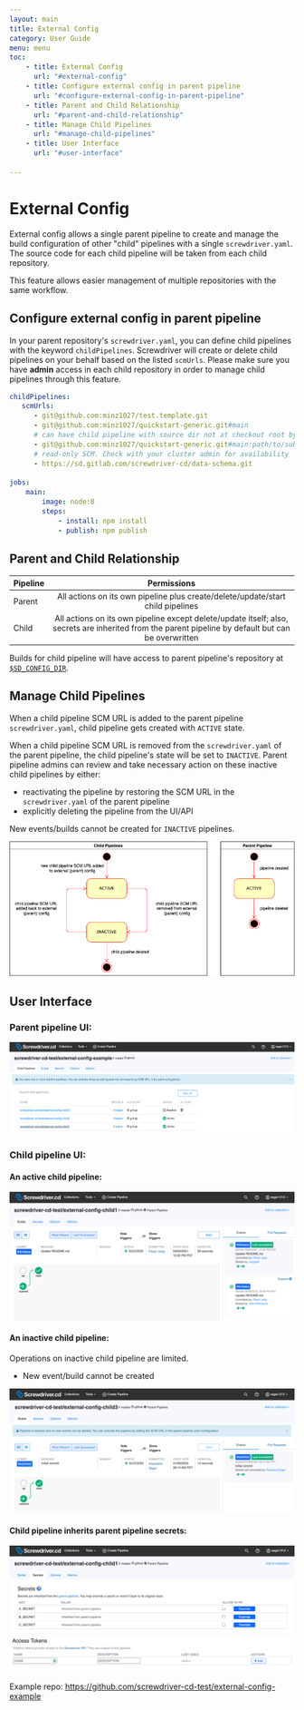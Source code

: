 ```yaml
---
layout: main
title: External Config
category: User Guide
menu: menu
toc:
    - title: External Config
      url: "#external-config"
    - title: Configure external config in parent pipeline
      url: "#configure-external-config-in-parent-pipeline"
    - title: Parent and Child Relationship
      url: "#parent-and-child-relationship"
    - title: Manage Child Pipelines
      url: "#manage-child-pipelines"
    - title: User Interface
      url: "#user-interface"

---
```

# External Config
External config allows a single parent pipeline to create and manage the build configuration of other "child" pipelines with a single `screwdriver.yaml`. The source code for each child pipeline will be taken from each child repository.

This feature allows easier management of multiple repositories with the same workflow.

## Configure external config in parent pipeline
In your parent repository's `screwdriver.yaml`, you can define child pipelines with the keyword `childPipelines`. Screwdriver will create or delete child pipelines on your behalf based on the listed `scmUrls`. Please make sure you have **admin** access in each child repository in order to manage child pipelines through this feature.

```yaml
childPipelines:
   scmUrls:
      - git@github.com:minz1027/test.template.git
      - git@github.com:minz1027/quickstart-generic.git#main
      # can have child pipeline with source dir not at checkout root by adding :<sourceDir> at the end of the scmUrl
      - git@github.com:minz1027/quickstart-generic.git#main:path/to/subdir
      # read-only SCM. Check with your cluster admin for availability
      - https://sd.gitlab.com/screwdriver-cd/data-schema.git

jobs:
    main:
        image: node:8
        steps:
            - install: npm install
            - publish: npm publish
```

## Parent and Child Relationship

| Pipeline      | Permissions   |
| ------------- |:-------------:|
| Parent     | All actions on its own pipeline plus create/delete/update/start child pipelines |
| Child      | All actions on its own pipeline except delete/update itself; also, secrets are inherited from the parent pipeline by default but can be overwritten |

Builds for child pipeline will have access to parent pipeline's repository at [`$SD_CONFIG_DIR`](../environment-variables#directories).

## Manage Child Pipelines
When a child pipeline SCM URL is added to the parent pipeline `screwdriver.yaml`, child pipeline gets created with `ACTIVE` state.

When a child pipeline SCM URL is removed from the `screwdriver.yaml` of the parent pipeline, the child pipeline's state will be set to `INACTIVE`.
Parent pipeline admins can review and take necessary action on these inactive child pipelines by either:
* reactivating the pipeline by restoring the SCM URL in the `screwdriver.yaml` of the parent pipeline 
* explicitly deleting the pipeline from the UI/API

New events/builds cannot be created for `INACTIVE` pipelines.

![External config child pipeline state](../assets/external-config-child-state.png)

## User Interface
### Parent pipeline UI:
![External config parent](../assets/external-config-parent.png)

### Child pipeline UI:
#### An active child pipeline:
![External config active child pipeline](../assets/external-config-child-active.png)

#### An inactive child pipeline:
Operations on inactive child pipeline are limited.
* New event/build cannot be created

![External config inactive child pipeline](../assets/external-config-child-inactive.png)

#### Child pipeline inherits parent pipeline secrets:
![External config child pipeline inheriting secrets](../assets/external-config-child-secrets.png)

Example repo: <https://github.com/screwdriver-cd-test/external-config-example>
